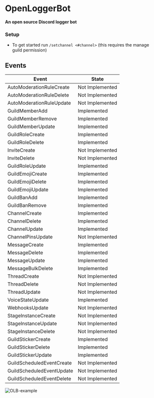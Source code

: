 # OpenLoggerBot
**An open source Discord logger bot**

### Setup
- To get started run `/setchannel <#channel>` (this requires the manage guild permission)

## Events

| Event                     | State           |
|---------------------------|-----------------|
| AutoModerationRuleCreate  | Not Implemented |
| AutoModerationRuleDelete  | Not Implemented |
| AutoModerationRuleUpdate  | Not Implemented |
| GuildMemberAdd            | Implemented     |
| GuildMemberRemove         | Implemented     |
| GuildMemberUpdate         | Implemented     |
| GuildRoleCreate           | Implemented     |
| GuildRoleDelete           | Implemented     |
| InviteCreate              | Not Implemented |
| InviteDelete              | Not Implemented |
| GuildRoleUpdate           | Implemented     |
| GuildEmojiCreate          | Implemented     |
| GuildEmojiDelete          | Implemented     |
| GuildEmojiUpdate          | Implemented     |
| GuildBanAdd               | Implemented     |
| GuildBanRemove            | Implemented     |
| ChannelCreate             | Implemented     |
| ChannelDelete             | Implemented     |
| ChannelUpdate             | Implemented     |
| ChannelPinsUpdate         | Not Implemented |
| MessageCreate             | Implemented     |
| MessageDelete             | Implemented     |
| MessageUpdate             | Implemented     |
| MessageBulkDelete         | Implemented     |
| ThreadCreate              | Not Implemented |
| ThreadDelete              | Not Implemented |
| ThreadUpdate              | Not Implemented |
| VoiceStateUpdate          | Implemented     |
| WebhooksUpdate            | Not Implemented |
| StageInstanceCreate       | Not Implemented |
| StageInstanceUpdate       | Not Implemented |
| StageInstanceDelete       | Not Implemented |
| GuildStickerCreate        | Implemented     |
| GuildStickerDelete        | Implemented     |
| GuildStickerUpdate        | Implemented     |
| GuildScheduledEventCreate | Not Implemented |
| GuildScheduledEventUpdate | Not Implemented |
| GuildScheduledEventDelete | Not Implemented |

![OLB-example](https://github.com/HDR/OpenLoggerBot/assets/20230450/8e5964d2-0680-48c2-8b43-b60d48836f57)

